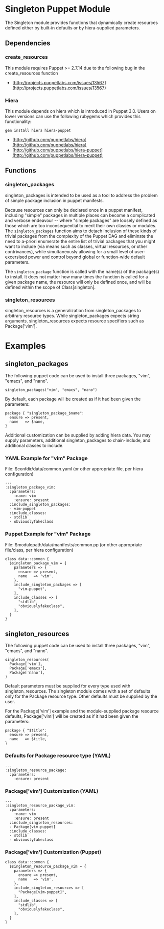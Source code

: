 # Singleton Puppet Module

The Singleton module provides functions that dynamically create resources
defined either by built-in defaults or by hiera-supplied parameters.


## Dependencies

### create_resources

This module requires Puppet >= 2.7.14 due to the following bug in the create_resources function

* [http://projects.puppetlabs.com/issues/13567](http://projects.puppetlabs.com/issues/13567)

### Hiera

This module depends on hiera which is introduced in Puppet 3.0. Users on lower versions can use the 
following rubygems which provides this functionality:

    gem install hiera hiera-puppet

* [http://github.com/puppetlabs/hiera](http://github.com/puppetlabs/hiera)
* [http://github.com/puppetlabs/hiera-puppet](http://github.com/puppetlabs/hiera-puppet)

## Functions

### singleton_packages

singleton_packages is intended to be used as a tool to address the problem of
simple package inclusion in puppet manifests.

Because resources can only be declared once in a puppet manifest, including
"simple" packages in multiple places can become a complicated and verbose
endeavour -- where "simple packages" are loosely defined as those which are too
inconsequential to merit their own classes or modules. The `singleton_packages`
function aims to detach inclusion of these kinds of trivial packages from the
complexity of the Puppet DAG and eliminate the need to a-priori enumerate the
entire list of trivial packages that you might want to include (via means such
as classes, virtual resources, or other contrivances), while simultaneously
allowing for a small level of user-excersised power and control beyond global
or function-wide default parameters.

The `singleton_package` function is called with the name(s) of the package(s)
to install. It does not matter how many times the function is called for a
given package name, the resource will only be defined once, and will be defined
within the scope of Class[singleton].

### singleton_resources

singleton_resources is a generalization from singleton_packages to arbitrary
resource types. While singleton_packages expects string arguments,
singleton_resources expects resource specifiers such as Package['vim'].

# Examples

## singleton_packages

The following puppet code can be used to install three packages, "vim",
"emacs", and "nano".

    singleton_packages("vim", "emacs", "nano")

By default, each package will be created as if it had been given the parameters:

    package { "singleton_package_$name":
      ensure => present,
      name   => $name,
    }

Additional customization can be supplied by adding hiera data. You may supply
parameters, additional singleton_packages to chain-include, and additional
classes to include.

### YAML Example for "vim" Package

File: $confdir/data/common.yaml
(or other appropriate file, per hiera configuration)

    ---
    :singleton_package_vim:
      :parameters:
        :name: vim
        :ensure: present
      :include_singleton_packages:
      - vim-puppet
      :include_classes:
      - stdlib
      - obviouslyfakeclass

### Puppet Example for "vim" Package

File: $modulepath/data/manifests/common.pp
(or other appropriate file/class, per hiera configuration)

    class data::common {
      $singleton_package_vim = {
        parameters => {
          ensure => present,
          name   => 'vim',
        },
        include_singleton_packages => [
          "vim-puppet",
        ],
        include_classes => [
          "stdlib",
          "obviouslyfakeclass",
        ],
      }
    }

## singleton_resources

The following puppet code can be used to install three packages, "vim",
"emacs", and "nano".

    singleton_resources(
      Package['vim'],
      Package['emacs'],
      Package['nano'],
    )

Default parameters must be supplied for every type used with
singleton_resources. The singleton module comes with a set of defaults only for
the Package resource type. Other defaults must be supplied by the user.

For the Package['vim'] example and the module-supplied package resource
defaults, Package['vim'] will be created as if it had been given the
parameters:

    package { "$title":
      ensure => present,
      name   => $title,
    }

### Defaults for Package resource type (YAML)

    ---
    :singleton_resource_package:
      :parameters:
        :ensure: present

### Package['vim'] Customization (YAML)

    ---
    :singleton_resource_package_vim:
      :parameters:
        :name: vim
        :ensure: present
      :include_singleton_resources:
      - Package[vim-puppet]
      :include_classes:
      - stdlib
      - obviouslyfakeclass

### Package['vim'] Customization (Puppet)

    class data::common {
      $singleton_resource_package_vim = {
        parameters => {
          ensure => present,
          name   => 'vim',
        },
        include_singleton_resources => [
          "Package[vim-puppet]",
        ],
        include_classes => [
          "stdlib",
          "obviouslyfakeclass",
        ],
      }
    }

